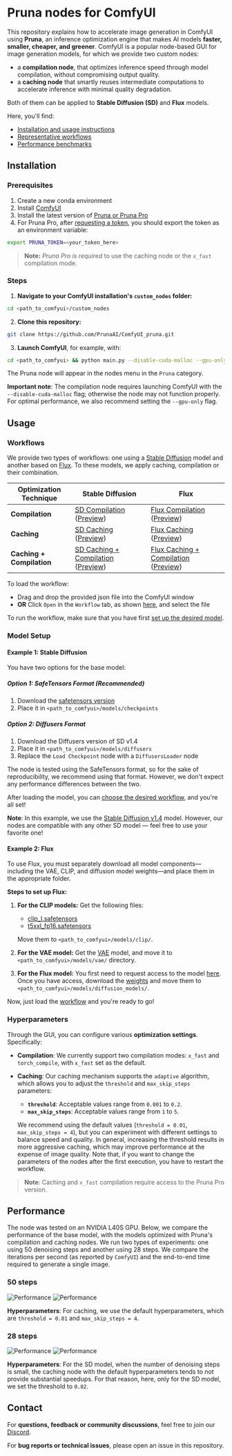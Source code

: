 # Pruna nodes for ComfyUI

This repository explains how to accelerate image generation in ComfyUI using **Pruna**, an inference optimization engine that makes AI models **faster, smaller, cheaper, and greener**. ComfyUI is a popular node-based GUI for image generation models, for which we provide two custom nodes:
- a **compilation node**, that optimizes inference speed through model compilation, without compromising output quality.
- a **caching node** that smartly reuses intermediate computations to accelerate inference with minimal quality degradation.

Both of them can be applied to **Stable Diffusion (SD)** and **Flux** models. 


Here, you'll find:
- [Installation and usage instructions](#installation)
- [Representative workflows](#usage)
- [Performance benchmarks](#performance)

## Installation

### Prerequisites
1. Create a new conda environment
2. Install [ComfyUI](https://github.com/comfyanonymous/ComfyUI/?tab=readme-ov-file#installing)
3. Install the latest version of [Pruna or Pruna Pro](https://docs.pruna.ai/en/stable/setup/pip.html)
4. For Pruna Pro, after [requesting a token](https://docs.pruna.ai/en/stable/setup/pip.html#installing-pruna-pro), you should export the token as an environment variable:

```bash
export PRUNA_TOKEN=<your_token_here>
```


> **Note:** *Pruna Pro is required* to use the caching node or the `x_fast` compilation mode.

### Steps
1. **Navigate to your ComfyUI installation's `custom_nodes` folder:**
```bash
cd <path_to_comfyui>/custom_nodes
```
2. **Clone this repository:**
```bash
git clone https://github.com/PrunaAI/ComfyUI_pruna.git
```
3. **Launch ComfyUI**, for example, with:
```bash
cd <path_to_comfyui> && python main.py --disable-cuda-malloc --gpu-only
```

The Pruna node will appear in the nodes menu in the `Pruna` category. 

**Important note**: The compilation node requires launching ComfyUI with the `--disable-cuda-malloc` flag; 
otherwise the node may not function properly. For optimal performance, we also recommend setting the 
`--gpu-only` flag. 

## Usage 

### Workflows 

We provide two types of workflows: one using a [Stable Diffusion](#example-1-stable-diffusion) model and another based on [Flux](#example-2-flux). 
To these models, we apply caching, compilation or their combination. 

| Optimization Technique                     | Stable Diffusion | Flux |
|--------------------------|-----------------|------|
| **Compilation**          | [SD Compilation](./workflows/SD_compile.json) ([Preview](./images/SD_compile.png)) | [Flux Compilation](./workflows/flux_compile.json) ([Preview](./images/flux_compile.png)) |
| **Caching**              | [SD Caching](./workflows/SD_caching.json) ([Preview](./images/SD_caching.png)) | [Flux Caching](./workflows/flux_caching.json) ([Preview](./images/flux_caching.png)) |
| **Caching + Compilation** | [SD Caching + Compilation](./workflows/SD_compile+caching.json) ([Preview](./images/SD_compile+caching.png)) | [Flux Caching + Compilation](./workflows/flux_compile+caching.json) ([Preview](./images/flux_compile+caching.png)) |


To load the  workflow:
- Drag and drop the provided json file into the ComfyUI window
- **OR** Click `Open` in the `Workflow` tab, as shown [here](./images/comfy_gui.png), and select the file

To run the workflow, make sure that you have first [set up the desired model](#model-setup).

### Model Setup

#### Example 1: Stable Diffusion

You have two options for the base model:

##### Option 1: SafeTensors Format (Recommended)
1. Download the [safetensors version](https://huggingface.co/CompVis/stable-diffusion-v-1-4-original/resolve/refs%2Fpr%2F228/sd-v1-4.safetensors) 
2. Place it in `<path_to_comfyui>/models/checkpoints`

##### Option 2: Diffusers Format
1. Download the Diffusers version of SD v1.4
2. Place it in `<path_to_comfyui>/models/diffusers`
3. Replace the `Load Checkpoint` node with a `DiffusersLoader` node

The node is tested using the SafeTensors format, so for the sake of reproducibility, we recommend using that format. However, we don't expect any performance differences between the two.

After loading the model, you can [choose the desired workflow](#workflows), and you're all set!

**Note**: In this example, we use the [Stable Diffusion v1.4](https://huggingface.co/CompVis/stable-diffusion-v-1-4-original) model. However, our nodes are compatible with any other SD model — feel free to use your favorite one!


#### Example 2: Flux
To use Flux, you must separately download all model components—including the VAE, CLIP, and diffusion model weights—and place them in the appropriate folder. 

**Steps to set up Flux:**
1. **For the CLIP models:** Get the following files:
    - [clip_l.safetensors](https://huggingface.co/comfyanonymous/flux_text_encoders/blob/main/clip_l.safetensors)
    - [t5xxl_fp16.safetensors](https://huggingface.co/comfyanonymous/flux_text_encoders/blob/main/t5xxl_fp16.safetensors)

    Move them to `<path_to_comfyui>/models/clip/`.
2. **For the VAE model:** 
Get the [VAE](https://huggingface.co/black-forest-labs/FLUX.1-schnell/blob/main/ae.safetensors) model, and move it to `<path_to_comfyui>/models/vae/` directory. 
3. **For the Flux model:** 
You first need to request access to the model [here](https://huggingface.co/black-forest-labs/FLUX.1-dev). Once you have access, download the [weights](https://huggingface.co/black-forest-labs/FLUX.1-dev/blob/main/flux1-dev.safetensors) and move them to `<path_to_comfyui>/models/diffusion_models/`. 

Now, just load the [workflow](#workflows) and you're ready to go!


### Hyperparameters

Through the GUI, you can configure various **optimization settings**. Specifically:

- **Compilation**: We currently support two compilation modes: `x_fast` and `torch_compile`, with `x_fast` set as the default.
- **Caching**: Our caching mechanism supports the `adaptive` algorithm, which allows you to adjust the `threshold` and `max_skip_steps` parameters:
  - **`threshold`**: Acceptable values range from `0.001` to `0.2`.  
  - **`max_skip_steps`**: Acceptable values range from `1` to `5`.  

  We recommend using the default values (`threshold = 0.01`, `max_skip_steps = 4`), but you can experiment with different settings to balance speed and quality. In general, increasing the threshold results in more aggressive caching, which may improve performance at the expense of image quality. Note that, if you want to change the parameters of the nodes after the first execution, you have to restart the workflow.

> **Note**: Caching and `x_fast` compilation require access to the Pruna Pro version.



## Performance

The node was tested on an NVIDIA L40S GPU. Below, we compare the performance of the base model, with the models 
optimized with Pruna's compilation and caching nodes. We run two types of experiments: one using 50 denoising steps and another 
using 28 steps. We compare the iterations per second (as reported by `ComfyUI`) and the end-to-end time required to generate a single image.


### 50 steps 

![Performance](./images/its_comparison_50.png)
![Performance](./images/end2end_time_comparison_50.png)

**Hyperparameters**: For caching, we use the default hyperparameters, which are `threshold = 0.01` and `max_skip_steps = 4`.

### 28 steps 

![Performance](./images/its_comparison_28.png)
![Performance](./images/end2end_time_comparison_28.png)

**Hyperparameters**: For the SD model, when the number of denoising steps is small, the caching node with the 
default hyperparameters tends to not provide substantial speedups. For that reason, here, only for 
the SD model, we set the threshold to `0.02`. 


## Contact

For **questions, feedback or community discussions**, feel free to join our [Discord](https://discord.com/invite/Tun8YgzxZ9). 

For **bug reports or technical issues**, please open an issue in this repository. 